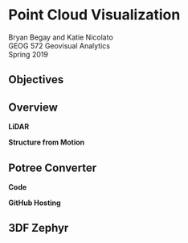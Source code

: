 # Point Cloud Visualization
Bryan Begay and Katie Nicolato<br/> 
GEOG 572 Geovisual Analytics<br/>
Spring 2019<br/>

## Objectives<br/>

## Overview<br/>

**LiDAR**<br/>

**Structure from Motion**<br/>

## Potree Converter<br/>

**Code**

**GitHub Hosting**<br/>

## 3DF Zephyr <br/>

